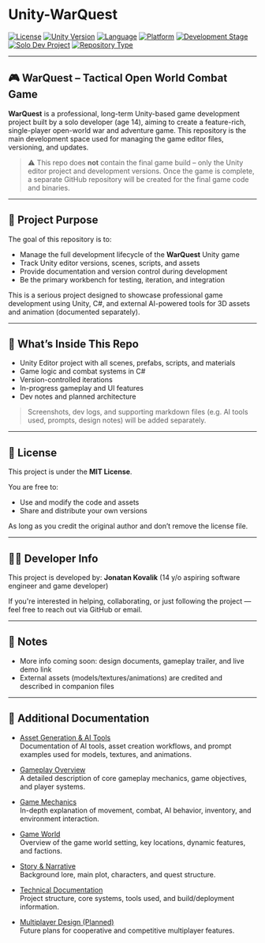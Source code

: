 # Unity-WarQuest

[![License](https://img.shields.io/github/license/JonatanKovalik/Unity-WarQuest?style=flat)](https://github.com/JonatanKovalik/Unity-WarQuest/blob/main/LICENSE)
[![Unity Version](https://img.shields.io/badge/Unity-2022.3LTS-blue?style=flat\&logo=unity)](https://unity.com/releases/editor/whats-new/2022.3)
[![Language](https://img.shields.io/badge/Language-C%23-blue.svg?style=flat)](https://learn.microsoft.com/en-us/dotnet/csharp/)
[![Platform](https://img.shields.io/badge/Platform-PC%20%7C%20Windows-green.svg?style=flat)]()
[![Development Stage](https://img.shields.io/badge/Status-In%20Development-orange?style=flat)]()
[![Solo Dev Project](https://img.shields.io/badge/Made%20By-Solo%20Developer-yellow.svg?style=flat)]()
[![Repository Type](https://img.shields.io/badge/Repository-Main%20Editor%20%26%20Versions-important)]()

---

## 🎮 WarQuest – Tactical Open World Combat Game

**WarQuest** is a professional, long-term Unity-based game development project built by a solo developer (age 14), aiming to create a feature-rich, single-player open-world war and adventure game. This repository is the main development space used for managing the game editor files, versioning, and updates.

> ⚠️ This repo does **not** contain the final game build – only the Unity editor project and development versions. Once the game is complete, a separate GitHub repository will be created for the final game code and binaries.

---

## 🎯 Project Purpose

The goal of this repository is to:

* Manage the full development lifecycle of the **WarQuest** Unity game
* Track Unity editor versions, scenes, scripts, and assets
* Provide documentation and version control during development
* Be the primary workbench for testing, iteration, and integration

This is a serious project designed to showcase professional game development using Unity, C#, and external AI-powered tools for 3D assets and animation (documented separately).

---

## 🧠 What’s Inside This Repo

* Unity Editor project with all scenes, prefabs, scripts, and materials
* Game logic and combat systems in C#
* Version-controlled iterations
* In-progress gameplay and UI features
* Dev notes and planned architecture

> Screenshots, dev logs, and supporting markdown files (e.g. AI tools used, prompts, design notes) will be added separately.

---

## 📜 License

This project is under the **MIT License**.

You are free to:

* Use and modify the code and assets
* Share and distribute your own versions

As long as you credit the original author and don’t remove the license file.

---

## 👨‍💻 Developer Info

This project is developed by:
**Jonatan Kovalik** (14 y/o aspiring software engineer and game developer)

If you're interested in helping, collaborating, or just following the project — feel free to reach out via GitHub or email.

---

## 📌 Notes

* More info coming soon: design documents, gameplay trailer, and live demo link
* External assets (models/textures/animations) are credited and described in companion files

---

## 📂 Additional Documentation

- [Asset Generation & AI Tools](README_ASSETS.md)  
  Documentation of AI tools, asset creation workflows, and prompt examples used for models, textures, and animations.

- [Gameplay Overview](README_GAMEPLAY.md)  
  A detailed description of core gameplay mechanics, game objectives, and player systems.

- [Game Mechanics](README_MECHANICS.md)  
  In-depth explanation of movement, combat, AI behavior, inventory, and environment interaction.

- [Game World](README_WORLD.md)  
  Overview of the game world setting, key locations, dynamic features, and factions.

- [Story & Narrative](README_STORY.md)  
  Background lore, main plot, characters, and quest structure.

- [Technical Documentation](README_TECHNICAL.md)  
  Project structure, core systems, tools used, and build/deployment information.

- [Multiplayer Design (Planned)](README_MULTIPLAYER.md)  
  Future plans for cooperative and competitive multiplayer features.

